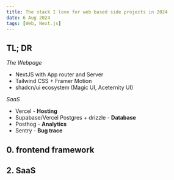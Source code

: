 ```yaml
---
title: The stack I love for web based side projects in 2024
date: 6 Aug 2024
tags: [Web, Next.js]
---
```




## TL; DR

*The Webpage*

- NextJS with App router and Server
- Tailwind CSS + Framer Motion
- shadcn/ui ecosystem (Magic UI, Aceternity UI)


*SaaS*

- Vercel - **Hosting**
- Supabase/Vercel Postgres + drizzle - **Database**
- Posthog - **Analytics**
- Sentry - **Bug trace**



## 0. frontend framework


## 2. SaaS

